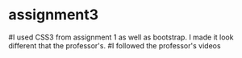 
# assignment3
#I used CSS3 from assignment 1 as well as bootstrap. I made it look different that the professor's.
#I followed the professor's videos

